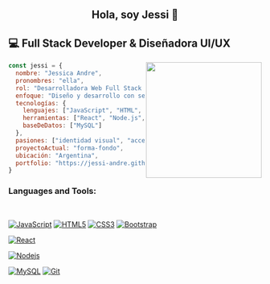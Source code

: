 ### <h2 align="center">Hola, soy Jessi 👋</h2>

## 💻 Full Stack Developer & Diseñadora UI/UX
<img align='right' src="https://media.giphy.com/media/paTz7UZbPfTZFRYnnB/giphy.gif" width="230">

```javascript
const jessi = {
  nombre: "Jessica Andre",
  pronombres: "ella",
  rol: "Desarrolladora Web Full Stack & Diseñadora UI/UX",
  enfoque: "Diseño y desarrollo con sentido, estilo y funcionalidad",
  tecnologías: {
    lenguajes: ["JavaScript", "HTML", "CSS"],
    herramientas: ["React", "Node.js", "Figma", "VS Code"],
    baseDeDatos: ["MySQL"]
  },
  pasiones: ["identidad visual", "accesibilidad", "interfaces creativas"],
  proyectoActual: "forma-fondo",
  ubicación: "Argentina",
  portfolio: "https://jessi-andre.github.io/forma-fondo/"
}

```
### Languages and Tools: 

<br />

[![JavaScript](https://img.shields.io/badge/-JavaScript-black?style=flat&logo=javascript&linkhttps://github.com/jessi-andre)](https://github.com/jessi-andre) 
[![HTML5](https://img.shields.io/badge/-HTML5-E34F26?style=flat&logo=html5&logoColor=white&link=https://github.com/jessi-andre)](https://github.com/jessi-andre) 
[![CSS3](https://img.shields.io/badge/-CSS3-1572B6?style=flat&logo=css3&link=https://github.com/jessi-andre)](https://github.com/jessi-andre) 
[![Bootstrap](https://img.shields.io/badge/-Bootstrap-563D7C?style=flat&logo=bootstrap&link=https://github.com/jessi-andre)](https://github.com/jessi-andre) 

[![React](https://img.shields.io/badge/-React-black?style=flat&logo=react&link=https://github.com/jessi-andre)](https://github.com/jessi-andre) 

[![Nodejs](https://img.shields.io/badge/-Nodejs-green?style=flat&logo=Node.js&link=https://github.com/jessi-andre)](https://github.com/jessi-andre) 

[![MySQL](https://img.shields.io/badge/-MySQL-black?style=flat&logo=mysql&link=https://github.com/jessi-andre)](https://github.com/jessi-andre)
[![Git](https://img.shields.io/badge/-Git-black?style=flat&logo=git&link=https://github.com/jessi-andre)](https://github.com/jessi-andre) 
